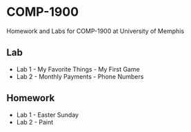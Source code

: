 # COMP-1900
Homework and Labs for COMP-1900 at University of Memphis

## Lab
* Lab 1 - My Favorite Things - My First Game
* Lab 2 - Monthly Payments - Phone Numbers
## Homework
* Lab 1 - Easter Sunday
* Lab 2 - Paint
